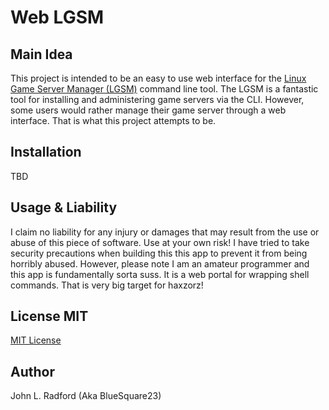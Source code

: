 # Web LGSM

## Main Idea

This project is intended to be an easy to use web interface for the [Linux Game
Server Manager (LGSM)](https://linuxgsm.com/) command line tool. The LGSM is a
fantastic tool for installing and administering game servers via the CLI.
However, some users would rather manage their game server through a web
interface. That is what this project attempts to be.

## Installation

TBD

## Usage & Liability

I claim no liability for any injury or damages that may result from the use or
abuse of this piece of software. Use at your own risk! I have tried to take
security precautions when building this this app to prevent it from being
horribly abused. However, please note I am an amateur programmer and this app
is fundamentally sorta suss. It is a web portal for wrapping shell commands.
That is very big target for haxzorz!

## License MIT

[MIT License](license.txt)

## Author

John L. Radford (Aka BlueSquare23)
